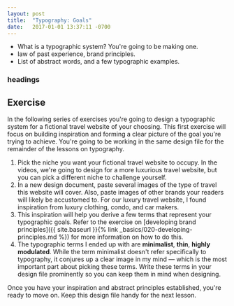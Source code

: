 ```yaml
---
layout: post
title:  "Typography: Goals"
date:   2017-01-01 13:37:11 -0700
---
```

* What is a typographic system? You're going to be making one.
* law of past experience, brand principles.
* List of abstract words, and a few typographic examples.

### headings

<!--more-->
## Exercise
In the following series of exercises you're going to design a typographic system for a fictional travel website of your choosing. This first exercise will focus on building inspiration and forming a clear picture of the goal you're trying to achieve. You're going to be working in the same design file for the remainder of the lessons on typography.

1. Pick the niche you want your fictional travel website to occupy. In the videos, we're going
to design for a more luxurious travel website, but you can pick a different niche to challenge yourself.
2. In a new design document, paste several images of the type of travel this website will
cover. Also, paste images of other brands your readers will likely be accustomed to.
For our luxury travel website, I found inspiration from luxury clothing, condo, and car makers.
3. This inspiration will help you derive a few terms that represent your typographic goals. Refer to the exercise
on [developing brand principles]({{ site.baseurl }}{% link _basics/020-developing-principles.md %})
for more information on how to do this.
4. The typographic terms I ended up with are **minimalist**, **thin**, **highly modulated**. While the term minimalist doesn't refer specifically to typography, it conjures up a clear image in my mind — which is the most important part about picking these terms. Write these terms in your design file prominently so you can keep them in mind when designing.

Once you have your inspiration and abstract principles established, you're ready to move on. Keep this design file handy for the next lesson.

